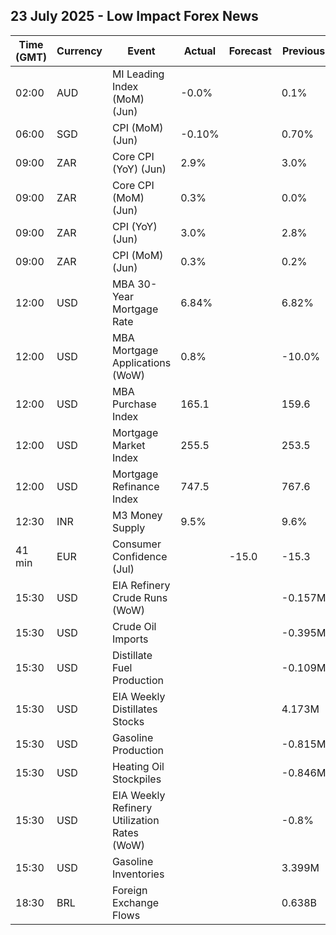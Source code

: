 ## 23 July 2025 - Low Impact Forex News

| Time (GMT) | Currency | Event | Actual | Forecast | Previous |
|------|----------|-------|--------|----------|----------|
| 02:00 | AUD | MI Leading Index (MoM) (Jun) | -0.0% |  | 0.1% |
| 06:00 | SGD | CPI (MoM) (Jun) | -0.10% |  | 0.70% |
| 09:00 | ZAR | Core CPI (YoY) (Jun) | 2.9% |  | 3.0% |
| 09:00 | ZAR | Core CPI (MoM) (Jun) | 0.3% |  | 0.0% |
| 09:00 | ZAR | CPI (YoY) (Jun) | 3.0% |  | 2.8% |
| 09:00 | ZAR | CPI (MoM) (Jun) | 0.3% |  | 0.2% |
| 12:00 | USD | MBA 30-Year Mortgage Rate | 6.84% |  | 6.82% |
| 12:00 | USD | MBA Mortgage Applications (WoW) | 0.8% |  | -10.0% |
| 12:00 | USD | MBA Purchase Index | 165.1 |  | 159.6 |
| 12:00 | USD | Mortgage Market Index | 255.5 |  | 253.5 |
| 12:00 | USD | Mortgage Refinance Index | 747.5 |  | 767.6 |
| 12:30 | INR | M3 Money Supply | 9.5% |  | 9.6% |
| 41 min | EUR | Consumer Confidence (Jul) |  | -15.0 | -15.3 |
| 15:30 | USD | EIA Refinery Crude Runs (WoW) |  |  | -0.157M |
| 15:30 | USD | Crude Oil Imports |  |  | -0.395M |
| 15:30 | USD | Distillate Fuel Production |  |  | -0.109M |
| 15:30 | USD | EIA Weekly Distillates Stocks |  |  | 4.173M |
| 15:30 | USD | Gasoline Production |  |  | -0.815M |
| 15:30 | USD | Heating Oil Stockpiles |  |  | -0.846M |
| 15:30 | USD | EIA Weekly Refinery Utilization Rates (WoW) |  |  | -0.8% |
| 15:30 | USD | Gasoline Inventories |  |  | 3.399M |
| 18:30 | BRL | Foreign Exchange Flows |  |  | 0.638B |
